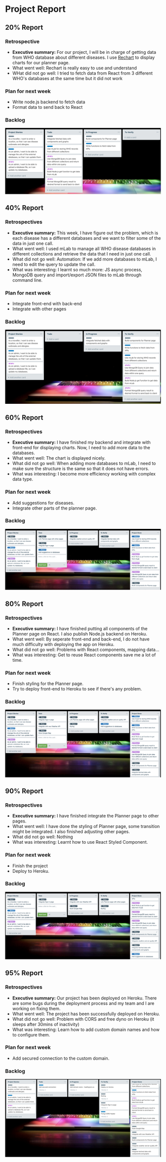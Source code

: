 # Project Report

## 20% Report

### Retrospective
+ **Executive summary:** For our project, I will be in charge of getting data from WHO database about different diseases. I use [Rechart](http://recharts.org/en-US) to display charts for our planner page. 
+ What went well: Rechart is really easy to use and understand
+ WHat did not go well: I tried to fetch data from React from 3 different WHO's databases at the same time but it did not work

### Plan for next week
+ Write node.js backend to fetch data
+ Format data to send back to React

### Backlog
![Backlog](project-report-20.png)




## 40% Report

### Retrospectives
+ **Executive summary:** This week, I have figure out the problem, which is each disease has a different databases and we want to filter some of the data in just one call.
+ What went well: I used mLab to manage all WHO disease databases in different collections and retrieve the data that I need in just one call.
+ What did not go well: Automation: If we add more databases to mLab, I need to edit the query to update the call.
+ What was interesting: I learnt so much more: JS async process, MongoDB query and import/export JSON files to mLab through command line.

### Plan for next week
+ Integrate front-end with back-end
+ Integrate with other pages

### Backlog
![Backlog](project-report-40.png)




## 60% Report

### Retrospectives
+ **Executive summary:** I have finished my backend and integrate with front-end for displaying charts. Now, I need to add more data to the databases. 
+ What went well: The chart is displayed nicely.
+ What did not go well: When adding more databases to mLab, I need to make sure the structure is the same so that it does not have errors. 
+ What was interesting: I become more efficiency working with complex data type.

### Plan for next week
+ Add suggestions for diseases.
+ Integrate other parts of the planner page.

### Backlog
![Backlog](project-report-60.png)



## 80% Report

### Retrospectives
+ **Executive summary:** I have finished putting all components of the Planner page on React. I also publish Node.js backend on Heroku.
+ What went well: By seperate front-end and back-end, I do not have much difficulty with deploying the app on Heroku.
+ What did not go well: Problems with React components, mapping data...
+ What was interesting: Get to reuse React components save me a lot of time.

### Plan for next week
+ Finish styling for the Planner page.
+ Try to deploy front-end to Heroku to see if there's any problem.

### Backlog
![Backlog](project-report-80.png)



## 90% Report

### Retrospectives
+ **Executive summary:** I have finished integrate the Planner page to other pages.
+ What went well: I have done the styling of Planner page, some transition might be integrated. I also finished adjusting other pages.
+ What did not go well: Nothing
+ What was interesting: Learnt how to use React Styled Component.

### Plan for next week
+ Finish the project
+ Deploy to Heroku.

### Backlog
![Backlog](project-report-90.png)


## 95% Report

### Retrospectives
+ **Executive summary:** Our project has been deployed on Heroku. There are some bugs during the deployment process and my team and I are working on fixing them. 
+ What went well: The project has been successfully deployed on Heroku.
+ What did not go well: Problem with CORS and free dyno on Heroku (it sleeps after 30mins of inactivity)
+ What was interesting: Learn how to add custom domain names and how to configure them.

### Plan for next week
+ Add secured connection to the custom domain.

### Backlog
![Backlog](project-report-95.png)


